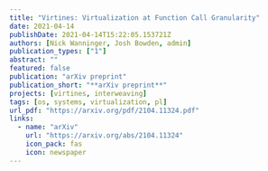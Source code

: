 ```yaml
---
title: "Virtines: Virtualization at Function Call Granularity"
date: 2021-04-14
publishDate: 2021-04-14T15:22:05.153721Z
authors: [Nick Wanninger, Josh Bowden, admin]
publication_types: ["1"]
abstract: ""
featured: false 
publication: "arXiv preprint"
publication_short: "**arXiv preprint**"
projects: [virtines, interweaving]
tags: [os, systems, virtualization, pl]
url_pdf: "https://arxiv.org/pdf/2104.11324.pdf"
links:
  - name: "arXiv"
    url: "https://arxiv.org/abs/2104.11324"
    icon_pack: fas
    icon: newspaper
---
```


